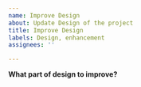 ```yaml
---
name: Improve Design
about: Update Design of the project
title: Improve Design
labels: Design, enhancement
assignees: ''

---
```


**What part of design to improve?**
